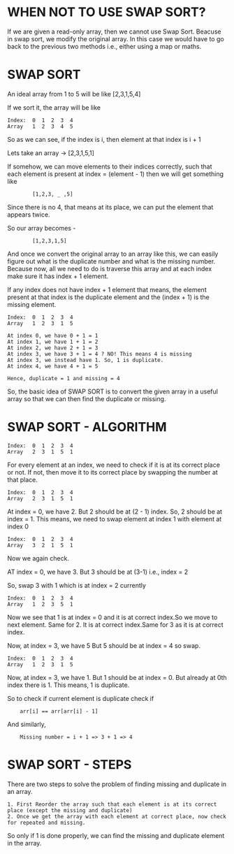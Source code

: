 # WHEN NOT TO USE SWAP SORT?

If we are given a read-only array, then we cannot use Swap Sort. Beacuse in swap sort, we modify the original array. In this case we would have to go back to the previous two methods i.e., either using a map or maths.

# SWAP SORT

An ideal array from 1 to 5 will be like [2,3,1,5,4]

If we sort it, the array will be like 

    Index:  0  1  2  3  4
    Array   1  2  3  4  5

So as we can see, if the index is i, then element at that index is i + 1

Lets take an array -> [2,3,1,5,1]

If somehow, we can move elements to their indices correctly, such that each element is present at index = (element - 1) then we will get something like 

            [1,2,3, _ ,5]

Since there is no 4, that means at its place, we can put the element that appears twice. 

So our array becomes - 

            [1,2,3,1,5]

And once we convert the original array to an array like this, we can easily figure out what is the duplicate number and what is the missing number. Because now, all we need to do is traverse this array and at each index make sure it has index + 1 element. 

If any index does not have index + 1 element that means, the element present at that index is the duplicate element and the (index + 1) is the missing element.


    Index:  0  1  2  3  4
    Array   1  2  3  1  5

    At index 0, we have 0 + 1 = 1
    At index 1, we have 1 + 1 = 2 
    At index 2, we have 2 + 1 = 3
    At index 3, we have 3 + 1 = 4 ? NO! This means 4 is missing
    At index 3, we instead have 1. So, 1 is duplicate.
    At index 4, we have 4 + 1 = 5

    Hence, duplicate = 1 and missing = 4


So, the basic idea of SWAP SORT is to convert the given array in a useful array so that we can then find the duplicate or missing.

# SWAP SORT - ALGORITHM


    Index:  0  1  2  3  4
    Array   2  3  1  5  1


For every element at an index, we need to check if it is at its correct place or not. If not, then move it to its correct place by swapping the number at that place.

    Index:  0  1  2  3  4
    Array   2  3  1  5  1

At index = 0, we have 2. But 2 should be at (2 - 1) index. So, 2 should be at index = 1. This means, we need to swap element at index 1 with element at index 0
    
    Index:  0  1  2  3  4
    Array   3  2  1  5  1

Now we again check. 

AT index = 0, we have 3. But 3 should be at (3-1) i.e., index = 2

So, swap 3 with 1 which is at index = 2 currently

    Index:  0  1  2  3  4
    Array   1  2  3  5  1

Now we see that 1 is at index = 0 and it is at correct index.So we move to next element. Same for 2. It is at correct index.Same for 3 as it is at correct index.

Now, at index = 3, we have 5  But 5 should be at index = 4 so swap.

    Index:  0  1  2  3  4
    Array   1  2  3  1  5


Now, at index = 3, we have 1. But 1 should be at index = 0. But already at 0th index there is 1. This means, 1 is duplicate.

So to check if current element is duplicate check if 

        arr[i] == arr[arr[i] - 1]

And similarly, 
        
        Missing number = i + 1 => 3 + 1 => 4



# SWAP SORT - STEPS

There are two steps to solve the problem of finding missing and duplicate in an array.

    1. First Reorder the array such that each element is at its correct place (except the missing and duplicate)
    2. Once we get the array with each element at correct place, now check for repeated and missing.

So only if 1 is done properly, we can find the missing and duplicate element in the array.
